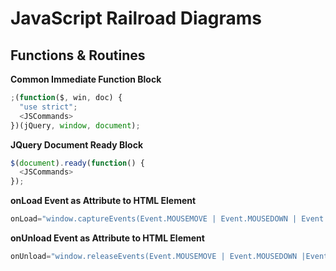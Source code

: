 # JavaScript Railroad Diagrams

## Functions & Routines

**Common Immediate Function Block**
```javascript
;(function($, win, doc) {
  "use strict";
  <JSCommands>
})(jQuery, window, document);
```

**JQuery Document Ready Block**
```javascript
$(document).ready(function() {
  <JSCommands>
});
```

**onLoad Event as Attribute to HTML Element**
```javascript
onLoad="window.captureEvents(Event.MOUSEMOVE | Event.MOUSEDOWN | Event.CLICK | Event.KEYPRESS | Event.RESIZE)"
```

**onUnload Event as Attribute to HTML Element**
```javascript
onUnload="window.releaseEvents(Event.MOUSEMOVE | Event.MOUSEDOWN |Event.CLICK | Event.KEYPRESS | Event.RESIZE)"
```
